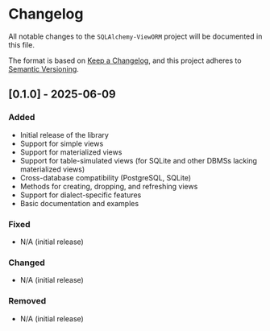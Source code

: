 # Changelog

All notable changes to the `SQLAlchemy-ViewORM` project will be documented in this file.

The format is based on [Keep a Changelog](https://keepachangelog.com/en/1.0.0/),
and this project adheres to [Semantic Versioning](https://semver.org/spec/v2.0.0.html).

## [0.1.0] - 2025-06-09

### Added
- Initial release of the library
- Support for simple views
- Support for materialized views
- Support for table-simulated views (for SQLite and other DBMSs lacking materialized views)
- Cross-database compatibility (PostgreSQL, SQLite)
- Methods for creating, dropping, and refreshing views
- Support for dialect-specific features
- Basic documentation and examples

### Fixed
- N/A (initial release)

### Changed
- N/A (initial release)

### Removed
- N/A (initial release)

